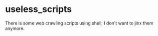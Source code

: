 # useless_scripts
There is some web crawling scripts using shell; I don't want to jinx them anymore.
